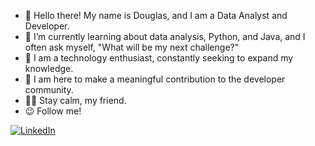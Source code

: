 - 👋 Hello there! My name is Douglas, and I am a Data Analyst and Developer.
- 🌱 I’m currently learning about data analysis, Python, and Java, and I often ask myself, "What will be my next challenge?"
- 🚀 I am a technology enthusiast, constantly seeking to expand my knowledge.
- 🤝 I am here to make a meaningful contribution to the developer community.
- 🧙‍♂️ Stay calm, my friend.
- 😉 Follow me!

[![LinkedIn](https://img.shields.io/badge/LinkedIn-0077B5?style=for-the-badge&logo=linkedin&logoColor=white)](https://www.linkedin.com/in/douglas-sena-4998b0280/)




<!---
DouglasSena258/DouglasSena258 is a ✨ special ✨ repository because its `README.md` (this file) appears on your GitHub profile.
You can click the Preview link to take a look at your changes.
--->
